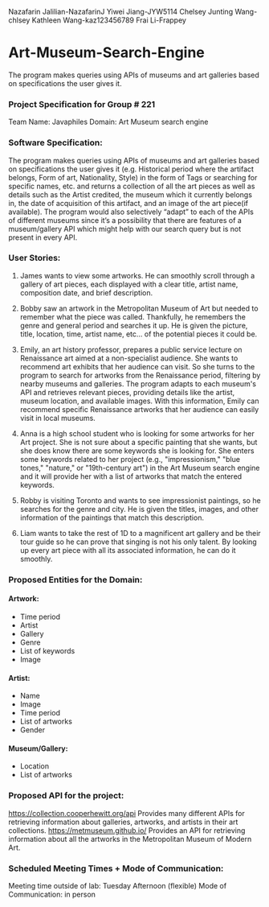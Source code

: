Nazafarin Jalilian-NazafarinJ
Yiwei Jiang-JYW5114
Chelsey Junting Wang-chlsey
Kathleen Wang-kaz123456789
Frai Li-Frappey


# Art-Museum-Search-Engine
The program makes queries using APIs of museums and art galleries based on specifications the user gives it.


### Project Specification for Group # 221
Team Name: Javaphiles 
Domain:
Art Museum search engine

### Software Specification:
The program makes queries using APIs of museums and art galleries based on specifications the user gives it (e.g. Historical period where the artifact belongs, Form of art, Nationality, Style) in the form of Tags or searching for specific names, etc. and returns a collection of all the art pieces as well as details such as the Artist credited, the museum which it currently belongs in, the date of acquisition of this artifact, and an image of the art piece(if available). The program would also selectively “adapt” to each of the APIs of different museums since it’s a possibility that there are features of a museum/gallery API which might help with our search query but is not present in every API.

### User Stories: 
1. James wants to view some artworks. He can smoothly scroll through a gallery of art pieces, each displayed with a clear title, artist name, composition date, and brief description.

2. Bobby saw an artwork in the Metropolitan Museum of Art but needed to remember what the piece was called. Thankfully, he remembers the genre and general period and searches it up. He is given the picture, title, location, time, artist name, etc… of the potential pieces it could be.

3. Emily, an art history professor, prepares a public service lecture on Renaissance art aimed at a non-specialist audience. She wants to recommend art exhibits that her audience can visit. So she turns to the program to search for artworks from the Renaissance period, filtering by nearby museums and galleries. The program adapts to each museum's API and retrieves relevant pieces, providing details like the artist, museum location, and available images. With this information, Emily can recommend specific Renaissance artworks that her audience can easily visit in local museums.

4. Anna is a high school student who is looking for some artworks for her Art project. She is not sure about a specific painting that she wants, but she does know there are some keywords she is looking for. She enters some keywords related to her project (e.g., "impressionism," "blue tones," "nature," or "19th-century art") in the Art Museum search engine and it will provide her with a list of artworks that match the entered keywords. 

5. Robby is visiting Toronto and wants to see impressionist paintings, so he searches for the genre and city. He is given the titles, images, and other information of the paintings that match this description.

6. Liam wants to take the rest of 1D to a magnificent art gallery and be their tour guide so he can prove that singing is not his only talent. By looking up every art piece with all its associated information, he can do it smoothly. 

### Proposed Entities for the Domain:
#### Artwork: 
- Time period
- Artist
- Gallery
- Genre
- List of keywords
- Image

#### Artist:
- Name
- Image
- Time period
- List of artworks
- Gender

#### Museum/Gallery:
- Location
- List of artworks

### Proposed API for the project:
https://collection.cooperhewitt.org/api
Provides many different APIs for retrieving information about galleries, artworks, and artists in their art collections.
https://metmuseum.github.io/ 
Provides an API for retrieving information about all the artworks in the Metropolitan Museum of Modern Art.

### Scheduled Meeting Times + Mode of Communication:
Meeting time outside of lab: Tuesday Afternoon (flexible)
Mode of Communication: in person

